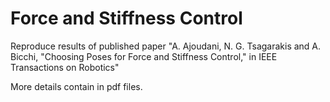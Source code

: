 # Force and Stiffness Control
Reproduce results of published paper "A. Ajoudani, N. G. Tsagarakis and A. Bicchi, "Choosing Poses for Force and Stiffness Control," in IEEE Transactions on Robotics"

More details contain in pdf files.
